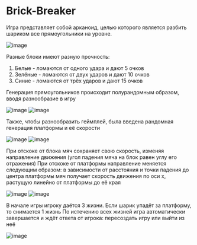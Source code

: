 # Brick-Breaker

Игра представляет собой арканоид, целью которого является разбить шариком все прямоугольники на уровне.

![image](https://github.com/user-attachments/assets/6be5fbda-72d6-49cc-9fbf-e189bdbd84ea)

Разные блоки имеют разную прочность:
1. Белые - ломаются от одного удара и дают 5 очков
2. Зелёные - ломаются от двух ударов и дают 10 очков
3. Синие - ломаются от трёх ударов и дают 15 очков

Генерация прямоугольников происходит полурандомным образом, вводя разнообразие в игру

![image](https://github.com/user-attachments/assets/383d0020-db66-4dd2-9111-24667b3e385a) ![image](https://github.com/user-attachments/assets/337ed63a-919f-4b8b-94bf-76f4c7294126)

Также, чтобы разнообразить геймплей, была введена рандомная генерация платформы и её скорости

![image](https://github.com/user-attachments/assets/34ab0f0f-01f5-4d33-8d94-58c608fc241b) ![image](https://github.com/user-attachments/assets/90d972c5-64ae-49a5-810d-f382260bb93e)

При отскоке от блока мяч сохраняет свою скорость, изменяя направление движения (угол падения мяча на блок равен углу его отражения)
При отскоке от платформы направление меняется следующим образом: в зависимости от расстояния и точки падения до центра платформы мяч получает скорость движения по оси x, растущую линейно от платформы до её края

![image](https://github.com/user-attachments/assets/c575ef70-cd98-4760-8cff-01b5739645ef) ![image](https://github.com/user-attachments/assets/00575df7-a6e7-41c9-83ee-555ffc813661)

В начале игры игроку даётся 3 жизни. Если шарик упадёт за платформу, то снимается 1 жизнь
По истечению всех жизней игра автоматически завершается и ждёт ответа от игрока: пересоздать игру или выйти из неё

![image](https://github.com/user-attachments/assets/ff145573-8a1c-4c02-bf31-c0387c09dcb3)
